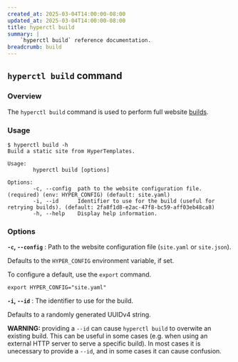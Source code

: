 ```yaml
---
created_at: 2025-03-04T14:00:00-08:00
updated_at: 2025-03-04T14:00:00-08:00
title: hyperctl build
summary: |
    `hyperctl build` reference documentation.
breadcrumb: build
---
```


## `hyperctl build` command

<auto-toc selectors="h3,h4,h5,h6,dl dt"></auto-toc>

### Overview

The `hyperctl build` command is used to perform full website [builds].

### Usage

```plaintext
$ hyperctl build -h
Build a static site from HyperTemplates.

Usage:
        hyperctl build [options]

Options:
        -c, --config  path to the website configuration file. (required) (env: HYPER_CONFIG) (default: site.yaml)
        -i, --id      Identifier to use for the build (useful for retrying builds). (default: 2fa8f1d8-e2ac-47f8-bc59-aff03eb48ca8)
        -h, --help    Display help information.
```

<!-- TODO: add #### Example header with example build output. -->

### Options

**`-c`, `--config`**
: Path to the website configuration file (`site.yaml` or `site.json`).

  Defaults to the `HYPER_CONFIG` environment variable, if set.

  To configure a default, use the `export` command.

  ```plaintext
  export HYPER_CONFIG="site.yaml"
  ```

**`-i`, `--id`**
: The identifier to use for the build.
  
  Defaults to a randomly generated UUIDv4 string.

  <doc-quote ht-element warning>

  **WARNING:** providing a `--id` can cause `hyperctl build` to overwite an existing build.
  This can be useful in some cases (e.g. when using an external HTTP server to serve a specific build). 
  In most cases it is unecessary to provide a `--id`, and in some cases it can cause confusion.

  </doc-quote>

<!-- Links -->
[builds]: /docs/reference/cms/builds/

